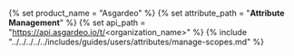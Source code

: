 {% set product_name = "Asgardeo" %}
{% set attribute_path = "**Attribute Management**" %}
{% set api_path = "https://api.asgardeo.io/t/<organization_name>" %}
{% include "../../../../../includes/guides/users/attributes/manage-scopes.md" %}